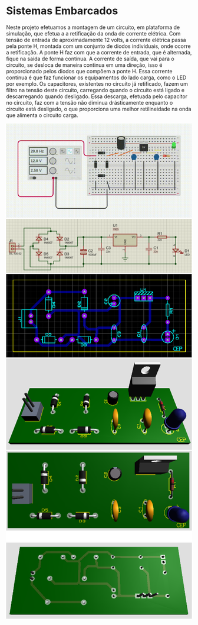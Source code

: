 # Sistemas Embarcados

Neste projeto efetuamos a montagem de um circuito, em plataforma de simulação, que efetua a a retificação da onda de corrente elétrica.
Com tensão de entrada de aproximadamente 12 volts, a corrente elétrica passa pela ponte H, montada com um conjunto de diodos individuais, onde ocorre a retificação.
A ponte H faz com que a corrente de entrada, que é alternada, fique na saída de forma contínua.
A corrente de saída, que vai para o circuito, se desloca de maneira continua em uma direção, isso é proporcionado pelos diodos que compõem a ponte H.
Essa corrente contínua é que faz funcionar os equipamentos do lado carga, como o LED por exemplo.
Os capacitores, existentes no circuito já retificado, fazem um filtro na tensão deste circuito, carregando quando o circuito está ligado e descarregando quando desligado. Essa descarga, efetuada pelo capacitor no circuito, faz com a tensão não diminua drásticamente enquanto o circuito está desligado, o que proporciona uma melhor retilineidade na onda que alimenta o circuito carga.

![TinkerCAD](https://github.com/Mecanight/Sistemas_Embarcados/blob/main/tinkerCad.gif)
![Schematic](https://github.com/Mecanight/Sistemas_Embarcados/blob/main/schematic.png)
![PCB](https://github.com/Mecanight/Sistemas_Embarcados/blob/main/pcb.png)
![3D-1](https://github.com/Mecanight/Sistemas_Embarcados/blob/main/3d-1.png)
![3D-2](https://github.com/Mecanight/Sistemas_Embarcados/blob/main/3d-2.png)
![3D-3](https://github.com/Mecanight/Sistemas_Embarcados/blob/main/3d-3.png)
